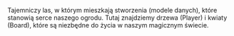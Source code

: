 ﻿Tajemniczy las, w którym mieszkają stworzenia (modele danych), które stanowią serce naszego ogrodu. Tutaj znajdziemy drzewa (Player) i kwiaty (Board), które są niezbędne do życia w naszym magicznym świecie.
